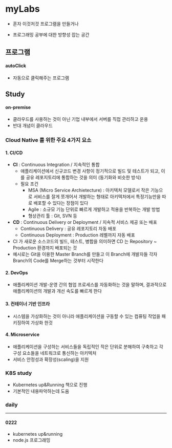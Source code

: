 # myLabs
- 혼자 이것저것 프로그램을 만들거나

- 프로그래밍 공부에 대한 방향성 잡는 공간







## 프로그램

#### autoClick

- 자동으로 클릭해주는 프로그램





## Study

#### on-premise

- 클라우드를 사용하는 것이 아닌 기업 내부에서 서버를 직접 관리하고 운용
- 반대 개념이 클라우드





### Cloud Native 를 위한 주요 4가지 요소

#### 1. CI/CD

- **CI** : Continuous Integration / 지속적인 통합
  - 애플리케이션에서 신규코드 변경 사항이 정기적으로 빌드 및 테스트가 되고, 이를 공유 레포지토리에 통합하는 것을 의미 (동기화와 비슷한 방식)
  - 필요 조건
    - MSA (Micro Service Archietecture) : 아키텍처 모델로서 작은 기능으로 서비스를 잘게 쪼개어서 개발하는 형태로 아키텍처에서 특정기능만을 따로 배포할 수 있다는  장점이 있다
    - Agile : 소규모 기능 단위로 빠르게 개발하고 적용을 반복하는 개발 방법
    - 형상관리 툴 :  Git, SVN 등
- **CD** : Continuous Delivery or Deployment / 지속적 서비스 제공 또는 배포
  - Continuous Delivery : 공유 레포지토리 자동 배포
  - Continuous Deployment : Production 레벨까지 자동 배포
- CI 가 새로운 소스코드의 빌드, 테스트, 병합을 의미하면 CD 는 Repository ~ Production  환경까지 배포되는 것
- 예시로는 Git을 이용한 Master Branch를 만들고 이 Branch에 개발자들 각자 Branch의 Code를 Merge하는 것부터 시작한다



#### 2. DevOps

- 애플리케이션 개발-운영 간의 협업 프로세스를 자동화하는 것을 말하며, 결과적으로 애플리케이션의 개발과 개선 속도를 빠르게 한다



#### 3. 컨테이너 기반 인프라

- 시스템을 가상화하는 것이 아니라 애플리케이션을 구동할 수 있는 컴퓨팅 작업을 패키징하여 가상화 한것



#### 4. Microservice

- 애플리케이션을 구성하는 서비스들을 독립적인 작은 단위로 분해하여 구축하고 각 구성 요소들을 네트워크로 통신하는 아키텍처
- 서비스 안정성과 확장성(scaling)을 지원





### K8S study

- Kubernetes up&Running 책으로 진행
- 기본적인 내용파악하는데 도움







### daily

---

#### 0222

- kubernetes up&running
- node.js 프로그래밍